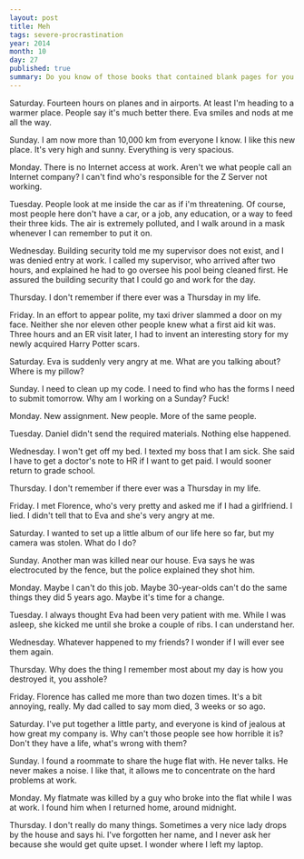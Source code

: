 ```yaml
---
layout: post
title: Meh
tags: severe-procrastination
year: 2014
month: 10
day: 27
published: true
summary: Do you know of those books that contained blank pages for you to write the story?
---
```

Saturday. Fourteen hours on planes and in airports. At least I'm heading to a warmer
place. People say it's much better there. Eva smiles and nods at me all the way.

Sunday. I am now more than 10,000 km from everyone I know. I like this new place. It's
very high and sunny. Everything is very spacious.

Monday. There is no Internet access at work. Aren't we what people call an Internet
company? I can't find who's responsible for the Z Server not working.

Tuesday. People look at me inside the car as if i'm threatening. Of course, most people
here don't have a car, or a job, any education, or a way to feed their three kids. The air
is extremely polluted, and I walk around in a mask whenever I can remember to put it on.

Wednesday. Building security told me my supervisor does not exist, and I was denied entry
at work. I called my supervisor, who arrived after two hours, and explained he had to go
oversee his pool being cleaned first. He assured the building security that I could go and
work for the day.

Thursday. I don't remember if there ever was a Thursday in my life.

Friday. In an effort to appear polite, my taxi driver slammed a door on my face. Neither
she nor eleven other people knew what a first aid kit was. Three hours and an ER visit
later, I had to invent an interesting story for my newly acquired Harry Potter scars.

Saturday. Eva is suddenly very angry at me. What are you talking about? Where is my
pillow?

Sunday. I need to clean up my code. I need to find who has the forms I need to submit
tomorrow. Why am I working on a Sunday? Fuck!

Monday. New assignment. New people. More of the same people.

Tuesday. Daniel didn't send the required materials. Nothing else happened.

Wednesday. I won't get off my bed. I texted my boss that I am sick. She said I have to get
a doctor's note to HR if I want to get paid. I would sooner return to grade school.

Thursday. I don't remember if there ever was a Thursday in my life.

Friday. I met Florence, who's very pretty and asked me if I had a girlfriend. I lied. I
didn't tell that to Eva and she's very angry at me.

Saturday. I wanted to set up a little album of our life here so far, but my camera was
stolen. What do I do?

Sunday. Another man was killed near our house. Eva says he was electrocuted by the fence,
but the police explained they shot him.

Monday. Maybe I can't do this job. Maybe 30-year-olds can't do the same things they did 5
years ago. Maybe it's time for a change.

Tuesday. I always thought Eva had been very patient with me. While I was asleep, she
kicked me until she broke a couple of ribs. I can understand her.

Wednesday. Whatever happened to my friends? I wonder if I will ever see them again.

Thursday. Why does the thing I remember most about my day is how you destroyed it, you
asshole?

Friday. Florence has called me more than two dozen times. It's a bit annoying, really. My
dad called to say mom died, 3 weeks or so ago.

Saturday. I've put together a little party, and everyone is kind of jealous at how great
my company is. Why can't those people see how horrible it is? Don't they have a life,
what's wrong with them?

Sunday. I found a roommate to share the huge flat with. He never talks. He never makes a
noise. I like that, it allows me to concentrate on the hard problems at work.

Monday. My flatmate was killed by a guy who broke into the flat while I was at work. I
found him when I returned home, around midnight.

Thursday. I don't really do many things. Sometimes a very nice lady drops by the house and
says hi. I've forgotten her name, and I never ask her because she would get quite upset. I
wonder where I left my laptop.
